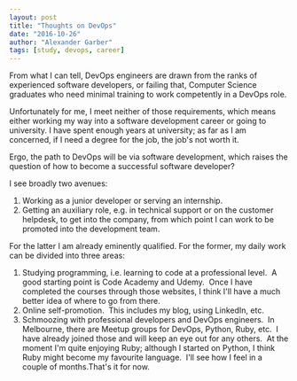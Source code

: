 ```yaml
---
layout: post
title: "Thoughts on DevOps"
date: "2016-10-26"
author: "Alexander Garber"
tags: [study, devops, career]
---
```


From what I can tell, DevOps engineers are drawn from the ranks of experienced software developers, or failing that, Computer Science graduates who need minimal training to work competently in a DevOps role.

Unfortunately for me, I meet neither of those requirements, which means either working my way into a software development career or going to university. I have spent enough years at university; as far as I am concerned, if I need a degree for the job, the job's not worth it.

Ergo, the path to DevOps will be via software development, which raises the question of how to become a successful software developer?

I see broadly two avenues:
1. Working as a junior developer or serving an internship.
1. Getting an auxiliary role, e.g. in technical support or on the customer helpdesk, to get into the company, from which point I can work to be promoted into the development team.
   
For the latter I am already eminently qualified.  For the former, my daily work can be divided into three areas:

1. Studying programming, i.e. learning to code at a professional level.  A good starting point is Code Academy and Udemy.  Once I have completed the courses through those websites, I think I'll have a much better idea of where to go from there.
1. Online self-promotion.  This includes my blog, using LinkedIn, etc.
1. Schmoozing with professional developers and DevOps engineers.  In Melbourne, there are Meetup groups for DevOps, Python, Ruby, etc.  I have already joined those and will keep an eye out for any others.  At the moment I'm quite enjoying Ruby; although I started on Python, I think Ruby might become my favourite language.  I'll see how I feel in a couple of months.That's it for now.